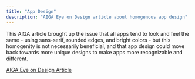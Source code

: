 ```yaml
---
title: "App Design"
description: "AIGA Eye on Design article about homogenous app design"
---
```



This AIGA article brought up the issue that all apps tend to look and feel the same - using sans-serif, rounded edges, and bright colors - but this homogenity is not necessarily beneficial, and that app design could move back towards more unique designs to make apps more recognizable and different.


<a href="https://eyeondesign.aiga.org/why-app-design-has-become-homogenous-and-how-we-can-fix-it/"> AIGA Eye on Design Article </a>
